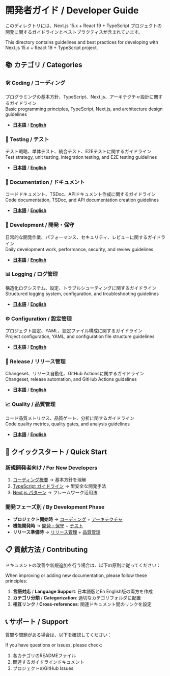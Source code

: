# 開発者ガイド / Developer Guide

このディレクトリには、Next.js 15.x + React 19 + TypeScript プロジェクトの開発に関するガイドラインとベストプラクティスが含まれています。

This directory contains guidelines and best practices for developing with Next.js 15.x + React 19 + TypeScript project.

## 📚 カテゴリ / Categories

### 🛠️ Coding / コーディング

プログラミングの基本方針、TypeScript、Next.js、アーキテクチャ設計に関するガイドライン  
Basic programming principles, TypeScript, Next.js, and architecture design guidelines

- **[日本語](./coding/ja/)** / **[English](./coding/en/)**

### 🧪 Testing / テスト

テスト戦略、単体テスト、統合テスト、E2Eテストに関するガイドライン  
Test strategy, unit testing, integration testing, and E2E testing guidelines

- **[日本語](./testing/ja/)** / **[English](./testing/en/)**

### 📝 Documentation / ドキュメント

コードドキュメント、TSDoc、APIドキュメント作成に関するガイドライン  
Code documentation, TSDoc, and API documentation creation guidelines

- **[日本語](./documentation/ja/)** / **[English](./documentation/en/)**

### 🔧 Development / 開発・保守

日常的な開発作業、パフォーマンス、セキュリティ、レビューに関するガイドライン  
Daily development work, performance, security, and review guidelines

- **[日本語](./development/ja/)** / **[English](./development/en/)**

### 📊 Logging / ログ管理

構造化ログシステム、設定、トラブルシューティングに関するガイドライン  
Structured logging system, configuration, and troubleshooting guidelines

- **[日本語](./logging/ja/)** / **[English](./logging/en/)**

### ⚙️ Configuration / 設定管理

プロジェクト設定、YAML、設定ファイル構成に関するガイドライン  
Project configuration, YAML, and configuration file structure guidelines

- **[日本語](./configuration/ja/)** / **[English](./configuration/en/)**

### 🚀 Release / リリース管理

Changeset、リリース自動化、GitHub Actionsに関するガイドライン  
Changeset, release automation, and GitHub Actions guidelines

- **[日本語](./release/ja/)** / **[English](./release/en/)**

### 📈 Quality / 品質管理

コード品質メトリクス、品質ゲート、分析に関するガイドライン  
Code quality metrics, quality gates, and analysis guidelines

- **[日本語](./quality/ja/)** / **[English](./quality/en/)**

## 🚀 クイックスタート / Quick Start

### 新規開発者向け / For New Developers

1. [コーディング概要](./coding/ja/coding-guidelines-overview.md) → 基本方針を理解
2. [TypeScript ガイドライン](./coding/ja/typescript-guidelines.md) → 型安全な開発手法
3. [Next.js パターン](./coding/ja/nextjs-patterns.md) → フレームワーク活用法

### 開発フェーズ別 / By Development Phase

- **プロジェクト開始時** → [コーディング](./coding/ja/) + [アーキテクチャ](./coding/ja/architecture-guidelines.md)
- **機能開発時** → [開発・保守](./development/ja/) + [テスト](./testing/ja/)
- **リリース準備時** → [リリース管理](./release/ja/) + [品質管理](./quality/ja/)

## 📋 貢献方法 / Contributing

ドキュメントの改善や新規追加を行う場合は、以下の原則に従ってください：

When improving or adding new documentation, please follow these principles:

1. **言語対応** / **Language Support**: 日本語版とEn English版の両方を作成
2. **カテゴリ分類** / **Categorization**: 適切なカテゴリフォルダに配置
3. **相互リンク** / **Cross-references**: 関連ドキュメント間のリンクを設定

## 📞 サポート / Support

質問や問題がある場合は、以下を確認してください：

If you have questions or issues, please check:

1. 各カテゴリのREADMEファイル
2. 関連するガイドラインドキュメント
3. プロジェクトのGitHub Issues
